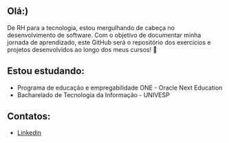 ## Olá:)
De RH para a tecnologia, estou mergulhando de cabeça no desenvolvimento de software. Com o objetivo de documentar minha jornada de aprendizado, este GitHub será o repositório dos exercícios e projetos desenvolvidos ao longo dos meus cursos! 🚀

## Estou estudando:
- Programa de educação e empregabilidade ONE - Oracle Next Education
- Bacharelado de Tecnologia da Informação - UNIVESP

## Contatos:
- [Linkedin](https://www.linkedin.com/in/carol-sousa/)

